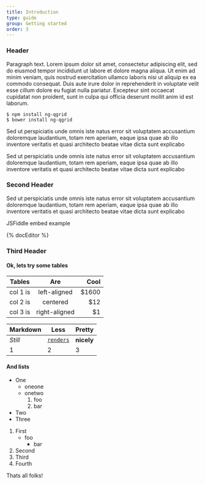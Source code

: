 ```yaml
---
title: Introduction
type: guide
group: Getting started
order: 3
---
```


### Header

Paragraph text. Lorem ipsum dolor sit amet, consectetur adipiscing elit, sed do eiusmod tempor incididunt ut labore et dolore magna aliqua. Ut enim ad minim veniam, quis nostrud exercitation ullamco laboris nisi ut aliquip ex ea commodo consequat. Duis aute irure dolor in reprehenderit in voluptate velit esse cillum dolore eu fugiat nulla pariatur. Excepteur sint occaecat cupidatat non proident, sunt in culpa qui officia deserunt mollit anim id est laborum.

<pre><code class='bash'>$ npm install ng-qgrid
$ bower install ng-qgrid</code></pre>

Sed ut perspiciatis unde omnis iste natus error sit voluptatem accusantium doloremque laudantium, totam rem aperiam, eaque ipsa quae ab illo inventore veritatis et quasi architecto beatae vitae dicta sunt explicabo

Sed ut perspiciatis unde omnis iste natus error sit voluptatem accusantium doloremque laudantium, totam rem aperiam, eaque ipsa quae ab illo inventore veritatis et quasi architecto beatae vitae dicta sunt explicabo


### Second Header

Sed ut perspiciatis unde omnis iste natus error sit voluptatem accusantium doloremque laudantium, totam rem aperiam, eaque ipsa quae ab illo inventore veritatis et quasi architecto beatae vitae dicta sunt explicabo

JSFiddle embed example

{% docEditor %}

### Third Header

#### Ok, lets try some tables

| Tables   |      Are      |  Cool |
|----------|:-------------:|------:|
| col 1 is | left-aligned  | $1600 |
| col 2 is | centered      | $12   |
| col 3 is | right-aligned | $1    |

Markdown | Less | Pretty
--- | --- | ---
*Still* | [`renders`](https://www.google.com "Google's Homepage") | **nicely**
1 | 2 | 3

#### And lists

* One
  * oneone
  * onetwo
    1. foo
    2. bar
* Two
* Three

1. First
    - foo
         - bar
2. Second
3. Third
4. Fourth


Thats all folks!






